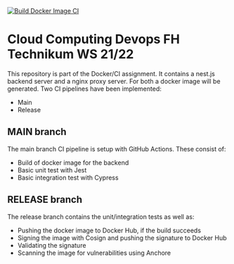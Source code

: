 [![Build Docker Image CI](https://github.com/mbpf1090/cc-devops/actions/workflows/docker-build.yml/badge.svg?branch=main)](https://github.com/mbpf1090/cc-devops/actions/workflows/docker-build.yml)


# Cloud Computing Devops FH Technikum WS 21/22

This repository is part of the Docker/CI assignment.
It contains a nest.js backend server and a nginx proxy server.
For both a docker image will be generated.
Two CI pipelines have been implemented:
- Main
- Release

## MAIN branch
The main branch CI pipeline is setup with GitHub Actions.
These consist of:
- Build of docker image for the backend
- Basic unit test with Jest
- Basic integration test with Cypress

## RELEASE branch
The release branch contains the unit/integration tests as well as:
- Pushing the docker image to Docker Hub, if the build succeeds
- Signing the image with Cosign and pushing the signature to Docker Hub
- Validating the signature
- Scanning the image for vulnerabilities using Anchore
